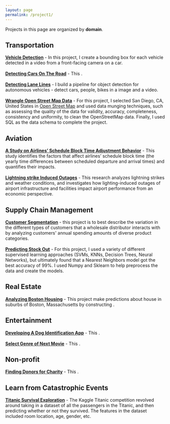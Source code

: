 ```yaml
---
layout: page
permalink: /project1/
---
```


Projects in this page are organized by **domain**.

## Transportation
<a href="https://wzding.github.io/wzding.github.io/projects/Vehicle_Detection.html" target="_blank">**Vehicle Detection**</a> - In this project, I create a bounding box for each vehicle detected in a video from a front-facing camera on a car.
<br><br><a href="https://wzding.github.io/wzding.github.io/projects/Object_Detection_MobileNets_SSD.html" target="_blank">**Detecting Cars On The Road**</a> - This .
<br><br><a href="https://wzding.github.io/wzding.github.io/projects/Semantic_Segmentation.html" target="_blank">**Detecting Lane Lines**</a> - I build a pipeline for object detection for autonomous vehicles - detect cars, people, bikes in a image and a video.
<br><br><a href="https://wzding.github.io/wzding.github.io/projects/Wrangle_OpenStreetMap.html" target="_blank">**Wrangle Open Street Map Data**</a> - For this project, I selected San Diego, CA, United States in [Open Street Map](https://www.openstreetmap.org) and used data munging techniques, such as assessing the quality of the data for validity, accuracy, completeness, consistency and uniformity, to clean the OpenStreetMap data. Finally, I used SQL as the data schema to complete the project.

## Aviation
<a href="https://wzding.github.io/wzding.github.io/projects/AirlinesScheduleBlockTimeAdjustmentBehavior.pdf" target="_blank">**A Study on Airlines’ Schedule Block Time Adjustment Behavior**</a> - This study identifies the factors that affect airlines’ schedule block time (the yearly time differences between scheduled departure and arrival times) and quantifies their impacts.
<br><br><a href="https://wzding.github.io/wzding.github.io/projects/LightningstrikeInducedOutages.pdf" target="_blank">**Lightning strike Induced Outages**</a> - This research analyzes lightning strikes and weather conditions, and investigates how lighting-induced outages of airport infrastructure and facilities impact airport performance from an economic perspective.

## Supply Chain Management
<a href="https://wzding.github.io/wzding.github.io/projects/Customer_Segments.html" target="_blank">**Customer Segmentation**</a> - this project is to best describe the variation in the different types of customers that a wholesale distributor interacts with by analyzing customers' annual spending amounts of diverse product categories.
<br><br><a href="https://wzding.github.io/wzding.github.io/projects/stock_out_prediction.html" target="_blank">**Predicting Stock Out**</a> - For this project, I used a variety of different supervised learning approaches (SVMs, KNNs, Decision Trees, Neural Networks), but ultimately found that a Nearest Neighbors	 model got the best accuracy of 99%. I used Numpy and Sklearn to help preprocess the data and create the models.

## Real Estate
<a href="https://wzding.github.io/wzding.github.io/projects/Boston_Housing.html" target="_blank">**Analyzing Boston Housing**</a> - This project make predictions about house in suburbs of Boston, Massachusetts by constructing .

## Entertainment
<a href="https://wzding.github.io/wzding.github.io/projects/Dog_Identification_App.html" target="_blank">**Developing A Dog Identification App**</a> - This .
<br><br><a href="https://wzding.github.io/wzding.github.io/projects/Select_Genre_of_Next_Movie.html" target="_blank">**Select Genre of Next Movie**</a> - This .

## Non-profit
<a href="https://wzding.github.io/wzding.github.io/projects/Finding_Donors_for_Charity.html" target="_blank">**Finding Donors for Charity**</a> - This .

## Learn from Catastrophic Events
<a href="https://wzding.github.io/wzding.github.io/projects/Titanic_Survival_Exploration.html" target="_blank">**Titanic Survival Exploration**</a> - The Kaggle Titanic competition revolved around taking in a dataset of all the passengers in the Titanic, and then predicting whether or not they survived. The features in the dataset included room location, age, gender, etc. 
